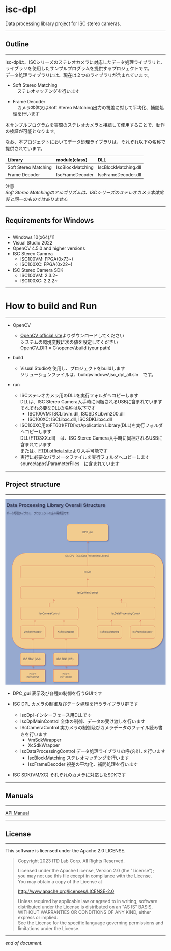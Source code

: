 # isc-dpl
Data processing library project for ISC stereo cameras.

****
## Outline 
****
isc-dplは、ISCシリーズのステレオカメラに対応したデータ処理ライブラリと、ライブラリを使用したサンプルプログラムを提供するプロジェクトです。  
データ処理ライブラリには、現在は２つのライブラリが含まれています。  

 - Soft Stereo Matching  
　ステレオマッチングを行います  

 - Frame Decoder  
　カメラ本体又はSoft Stereo Matching出力の視差に対して平均化、補間処理を行います  

本サンプルプログラムを実際のステレオカメラと接続して使用することで、動作の検証が可能となります。  

なお、本プロジェクトにおいてデータ処理ライブラリは、それぞれ以下の名称で提供されています。

| Library              | module(class)    | DLL                  |  
| :------------------- | :--------------- | :------------------- |  
| Soft Stereo Matching | IscBlockMatching | IscBlockMatching.dll |  
| Frame Decoder	       | IscFrameDecoder  | IscFrameDecoder.dll  |  
    
注意  
*Soft Stereo Matchingのアルゴリズムは、ISCシリーズのステレオカメラ本体実装と同一のものではありません*  

****
## Requirements for Windows  
****
- Windows 10(x64)/11  
- Visual Studio 2022  
- OpenCV 4.5.0 and higher versions  
- ISC Stereo Camrea  
    - ISC100VM: FPGA(0x73~)  
    - ISC100XC: FPGA(0x22~)  
- ISC Stereo Camera SDK
    - ISC100VM: 2.3.2~
    - ISC100XC: 2.2.2~

****
# How to build and Run  
****
- OpenCV  
    - [OpenCV official site](https://opencv.org/releases/)よりダウンロードしてください  
      システムの環境変数に次の値を設定してください  
      OpenCV_DIR = C:\opencv\build (your path)

- build  
    - Visual Studioを使用し、プロジェクトをbuildします  
      ソリューションファイルは、build\windows\isc_dpl_all.sln　です。  

- run  
    - ISCステレオカメラ用のDLLを実行フォルダへコピーします  
      DLLは、ISC Stereo Camera入手時に同梱されるUSBに含まれています  
      それぞれ必要なDLLの名称は以下です
        - ISC100VM: ISCLibvm.dll, ISCSDKLibvm200.dll  
        - ISC100XC: ISCLibxc.dll, ISCSDKLibxc.dll
    - ISC100XC用のFT601(FTDI)のApplication Library(DLL)を実行フォルダへコピーします  
      DLL(FTD3XX.dll)　は、ISC Stereo Camera入手時に同梱されるUSBに含まれています  
      または、[FTDI official site](https://ftdichip.com/drivers/d3xx-drivers/)より入手可能です  
    - 実行に必要なパラメータファイルを実行フォルダへコピーします  
      source\apps\ParameterFiles　に含まれています

****
## Project structure
****
![Diagram](./res/data_processing_lib-Overall-Structure.drawio.png)
- DPC_gui 表示及び各種の制御を行うGUIです  
    
- ISC DPL カメラの制御及びデータ処理を行うライブラリ群です  
    + IscDpl インターフェース用DLLです  
    + IscDplMainControl 全体の制御、データの受け渡しを行います  
    + IScCameraControl 実カメラの制御及びカメラデータのファイル読み書きを行います  
        + VmSdkWrapper  
        + XcSdkWrapper  
    + IscDataProcessingControl  データ処理ライブラリの呼び出しを行います
        + IscBlockMatching ステレオマッチングを行います  
        + IscFrameDecoder 視差の平均化、補間処理を行います  
    
- ISC SDK(VM/XC) それぞれのカメラに対応したSDKです  

****
## Manuals
****
[API Manual](doc/api-doc/index.html)  

****
## License  
****
This software is licensed under the Apache 2.0 LICENSE.

> Copyright 2023 ITD Lab Corp. All Rights Reserved.  
>    
> Licensed under the Apache License, Version 2.0 (the "License");  
> you may not use this file except in compliance with the License.  
> You may obtain a copy of the License at  
>    
> http://www.apache.org/licenses/LICENSE-2.0  
>    
> Unless required by applicable law or agreed to in writing, software  
> distributed under the License is distributed on an "AS IS" BASIS,  
> WITHOUT WARRANTIES OR CONDITIONS OF ANY KIND, either express or implied.  
> See the License for the specific language governing permissions and  
> limitations under the License.  
    
****  
*end of document.*  
